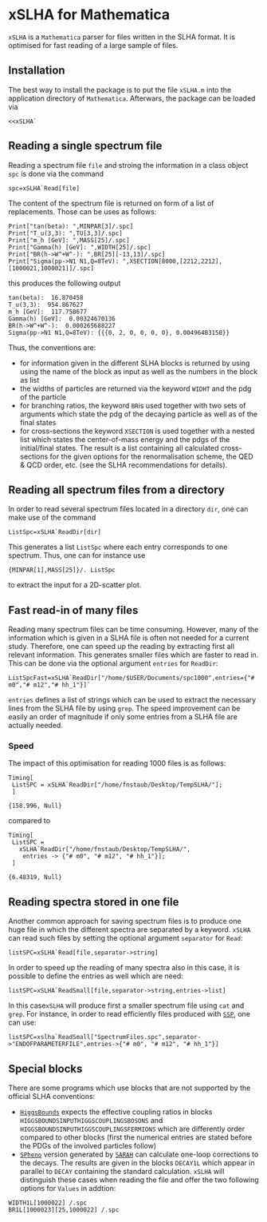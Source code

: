 # xSLHA for Mathematica
``xSLHA`` is a ``Mathematica`` parser for files written in the SLHA format. It is optimised for fast reading of a large sample of files.

## Installation
The best way to install the package is to put the file ``xSLHA.m`` into the application directory of ``Mathematica``. Afterwars, the package can be loaded via
```
<<xSLHA`
```

## Reading a single spectrum file
Reading a spectrum file ``file`` and stroing the information in a class object ``spc`` is done via the command
```
spc=xSLHA`Read[file]
```
The content of the spectrum file is returned on form of a list of replacements. Those can be uses as follows:
```
Print["tan(beta): ",MINPAR[3]/.spc]
Print["T_u(3,3): ",TU[3,3]/.spc]
Print["m_h [GeV]: ",MASS[25]/.spc]
Print["Gamma(h) [GeV]: ",WIDTH[25]/.spc]
Print["BR(h->W^+W^-): ",BR[25][-13,13]/.spc]
Print["Sigma(pp->N1 N1,Q=8TeV): ",XSECTION[8000,[2212,2212],[1000021,1000021]]/.spc]
```
this produces the following output
```
tan(beta):  16.870458
T_u(3,3):  954.867627
m_h [GeV]:  117.758677
Gamma(h) [GeV]:  0.00324670136
BR(h->W^+W^-):  0.000265688227
Sigma(pp->N1 N1,Q=8TeV): {{{0, 2, 0, 0, 0, 0}, 0.00496483158}}
```
Thus, the conventions are:
* for information given in the different SLHA blocks is returned by using using the name of the block as input as well as the numbers in the block as list
* the widths of particles are returned via the keyword ``WIDHT`` and the pdg of the particle
* for branching ratios, the keyword ``BR``is used together with two sets of arguments which state the pdg of the decaying particle as well as of the final states
* for cross-sections the keyword ``XSECTION`` is used together with a nested list which states the center-of-mass energy and the pdgs of the initial/final states. The result is a list containing all calculated cross-sections for the given options for the renormalisation scheme, the QED & QCD order, etc. (see the SLHA recommendations for details). 

## Reading all spectrum files from a directory
In order to read several spectrum files located in a directory ``dir``, one can make use of the command
```
ListSpc=xSLHA`ReadDir[dir]
```
This generates a list ``ListSpc`` where each entry corresponds to one spectrum. Thus, one can for instance use 
```
{MINPAR[1],MASS[25]}/. ListSpc
```
to extract the input for a 2D-scatter plot. 

## Fast read-in of many files
Reading many spectrum files can be time consuming. However, many of the information which is given in a SLHA file is often not needed for a current study. Therefore, one can speed up the reading by extracting first all relevant information. This generates smaller files which are faster to read in. This can be done via the optional argument ``entries`` for ``ReadDir``:
```
ListSpcFast=xSLHA`ReadDir["/home/$USER/Documents/spc1000",entries={"# m0","# m12","# hh_1"}]`
```
``entries`` defines a list of strings which can be used to extract the necessary lines from the SLHA file by using ``grep``. The speed improvement can be easily an order of magnitude if only some entries from a SLHA file are actually needed.

### Speed
The impact of this optimisation for reading 1000 files is as follows:
```
Timing[
 ListSPC = xSLHA`ReadDir["/home/fnstaub/Desktop/TempSLHA/"];
 ]

{158.996, Null}
```
compared to 
```
Timing[
 ListSPC = 
   xSLHA`ReadDir["/home/fnstaub/Desktop/TempSLHA/", 
    entries -> {"# m0", "# m12", "# hh_1"}];
 ]

{6.48319, Null}
```

## Reading spectra stored in one file
Another common approach for saving spectrum files is to produce one huge file in which the different spectra are separated by a keyword. ``xSLHA`` can read such files by setting the optional argument ``separator`` for ``Read``:
```
listSPC=xSLHA`Read[file,separator->string]
```
In order to speed up the reading of many spectra also in this case, it is possible to define the entries as well which are need:
```
listSPC=xSLHA`ReadSmall[file,separator->string,entries->list]
```
In this case``xSLHA`` will produce first a smaller spectrum file using ``cat`` and ``grep``. For instance, in order to read efficiently files produced with [``SSP``](https://sarah.hepforge.org/SSP), one can use:
```
listSPC=xslha`ReadSmall["SpectrumFiles.spc",separator->"ENDOFPARAMETERFILE",entries->{"# m0", "# m12", "# hh_1"}]
```

## Special blocks
There are some programs which use blocks that are not supported by the official SLHA conventions:
* [``HiggsBounds``](https://higgsbounds.hepforge.org/) expects the effective coupling ratios in blocks ``HIGGSBOUNDSINPUTHIGGSCOUPLINGSBOSONS`` and ``HIGGSBOUNDSINPUTHIGGSCOUPLINGSFERMIONS`` which are differently order compared to other blocks (first the numerical entries are stated before the PDGs of the involved particles follow)
* [``SPheno``](spheno.hepforge.org) version generated by [``SARAH``](sarah.hepforge.org) can calculate one-loop corrections to the decays. The results are given in the blocks ``DECAY1L`` which appear in parallel to ``DECAY`` containing the standard calculation. ``xSLHA`` will distinguish these cases when reading the file and offer the two following options for ``Values`` in addtion:
```
WIDTH1L[1000022] /.spc
BR1L[1000023][25,1000022] /.spc
```
